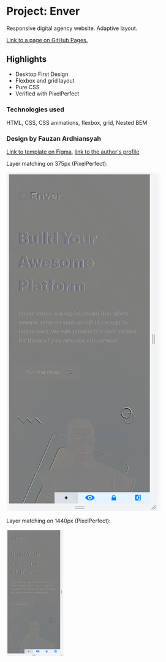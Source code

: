 # Project: Enver

Responsive digital agency website. Adaptive layout.

[Link to a page on GitHub Pages.](https://irina-tim.github.io/enver/index.html)

## Highlights

- Desktop First Design
- Flexbox and grid layout
- Pure CSS
- Verified with PixelPerfect

### Technologies used

HTML, CSS, СSS animations, flexbox, grid, Nested BEM

### Design by Fauzan Ardhiansyah

[Link to template on Figma](https://www.figma.com/community/file/1058842196634115002), [link to the author's profile](https://www.figma.com/@ozanardhi)

Layer matching on 375px (PixelPerfect):

<img src="https://github.com/irina-tim/enver/blob/master/images/pixelPerfect375px.png?raw=true" alt="Pixel Perfect on 375px" style="max-width: 80%">

Layer matching on 1440px (PixelPerfect):

<img src="https://github.com/irina-tim/enver/blob/master/images/pixelPerfect375px.png?raw=true" alt="Pixel Perfect on 1440px" style="max-width: 30%">
